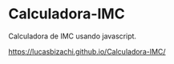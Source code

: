 # Calculadora-IMC
 Calculadora de IMC usando javascript.
 
 https://lucasbizachi.github.io/Calculadora-IMC/
